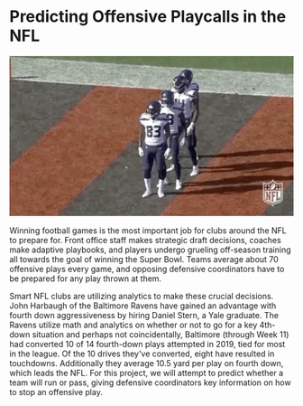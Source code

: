 # Predicting Offensive Playcalls in the NFL

<img src="https://github.com/anhthyngo/Predicting-Offensive-Playcalls-in-the-NFL/blob/master/img/td-cele.gif " width="800">

Winning football games is the most important job for clubs around the NFL to prepare for. Front office staff makes strategic draft decisions, coaches make adaptive playbooks, and players undergo grueling off-season training all towards the goal of winning the Super Bowl. Teams average about 70 offensive plays every game, and opposing defensive coordinators have to be prepared for any play thrown at them. 

Smart NFL clubs are utilizing analytics to make these crucial decisions. John Harbaugh of the Baltimore Ravens have gained an advantage with fourth down aggressiveness by hiring Daniel Stern, a Yale graduate. The Ravens utilize math and analytics on whether or not to go for a key 4th-down situation and perhaps not coincidentally, Baltimore (through Week 11) had converted 10 of 14 fourth-down plays attempted in 2019, tied for most in the league. Of the 10 drives they've converted, eight have resulted in touchdowns. Additionally they average 10.5 yard per play on fourth down, which leads the NFL. For this project, we will attempt to predict whether a team will run or pass, giving defensive coordinators key information on how to stop an offensive play. 

